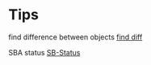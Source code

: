 # Tips

find difference between objects [find diff](FindDiff.md)

SBA status [SB-Status](SBA-Status-dispaly.md)
